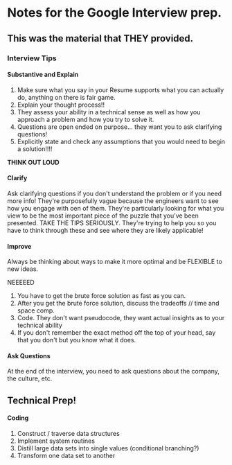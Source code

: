 # Notes for the Google Interview prep.


## This was the material that THEY provided.


### Interview Tips

#### Substantive and Explain
1. Make sure what you say in your Resume supports what you can actually do, anything on there is fair game.
2. Explain your thought process!!
3. They assess your ability in a technical sense as well as how you approach a problem and how you try to solve it.
4. Questions are open ended on purpose... they want you to ask clarifying questions!
5. Explicitly state and check any assumptions that you would need to begin a solution!!!!

**THINK OUT LOUD**

#### Clarify
Ask clarifying questions if you don't understand the problem or if you need more info! They're purposefully vague because the engineers want to see how you engage with oen of them. They're particularly looking for what you view to be the most important piece of the puzzle that you've been presented. TAKE THE TIPS SERIOUSLY. They're trying to help you so you have to think through these and see where they are likely applicable!

#### Improve
Always be thinking about ways to make it more optimal and be FLEXIBLE to new ideas.

NEEEEED
1. You have to get the brute force solution as fast as you can.
2. After you get the brute force solution, discuss the tradeoffs // time and space comp.
3. Code. They don't want pseudocode, they want actual insights as to your technical ability
4. If you don't remember the exact method off the top of your head, say that you don't but you know what it does.

#### Ask Questions
At the end of the interview, you need to ask questions about the company, the culture, etc.

## Technical Prep!

#### Coding
1. Construct / traverse data structures
2. Implement system routines
3. Distill large data sets into single values (conditional branching?)
4. Transform one data set to another





































